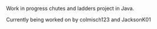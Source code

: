 Work in progress chutes and ladders project in Java.

Currently being worked on by colmisch123 and JacksonK01

